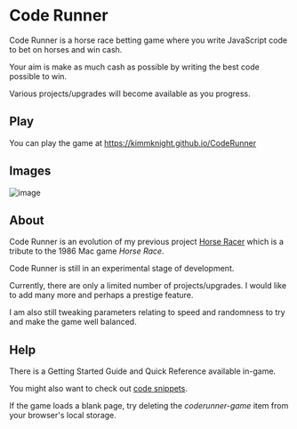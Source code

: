 # Code Runner

Code Runner is a horse race betting game where you write JavaScript code to bet on horses and win cash.

Your aim is make as much cash as possible by writing the best code possible to win.

Various projects/upgrades will become available as you progress.

## Play

You can play the game at https://kimmknight.github.io/CodeRunner

## Images

![image](https://github.com/kimmknight/CodeRunner/assets/45035595/3c0cb750-71ad-4c16-9bab-12c905fb9dd6)

## About

Code Runner is an evolution of my previous project [Horse Racer](https://kimmknight.github.io/HorseRacer/) which is a tribute to the 1986 Mac game *Horse Race*.

Code Runner is still in an experimental stage of development.

Currently, there are only a limited number of projects/upgrades. I would like to add many more and perhaps a prestige feature.

I am also still tweaking parameters relating to speed and randomness to try and make the game well balanced.

## Help

There is a Getting Started Guide and Quick Reference available in-game.

You might also want to check out [code snippets](https://kimmknight.github.io/CodeRunner/docs/docs.html?doc=codesnippets.md).

If the game loads a blank page, try deleting the *coderunner-game* item from your browser's local storage.
